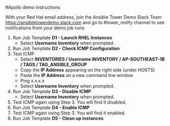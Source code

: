 #Apollo demo instructions

With your Red Hat email address, join the Ansible Tower Demo Slack Team https://ansibletowerdemo.slack.com and go to #tower_notify channel to see notifications from your demo job runs.

1. Run Job Template __D1 - Launch RHEL Instances__
   * Select __Username Inventory__ when prompted.
2. Run Job Template __D2 - Check ICMP Configuration__
3. Test ICMP
   * Select __INVENTORIES / Username INVENTORY / AP-SOUTHEAST-1B / TAGS / TAG_ANSIBLE_GROUP__
   * Copy the __IP Address__ appearing on the right side (under HOSTS)
   * Paste the __IP Address__ on a new command line window
   * Ping x.x.x.x
   * Select __Username Inventory__ when prompted.
4. Run Job Template __D3 - Disable ICMP__
   * Select __Username Inventory__ when prompted.
5. Test ICMP again using Step 3. You will find it disabled.
6. Run Job Template __D4 - Enable ICMP__
7. Test ICMP again using Step 3. You will find it enabled. 
6. Run Job Template __D5 - Clean up instances__

